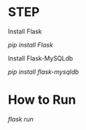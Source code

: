 # STEP
Install Flask

*pip install Flask*

Install Flask-MySQLdb

*pip install flask-mysqldb*

# How to Run
*flask run*


